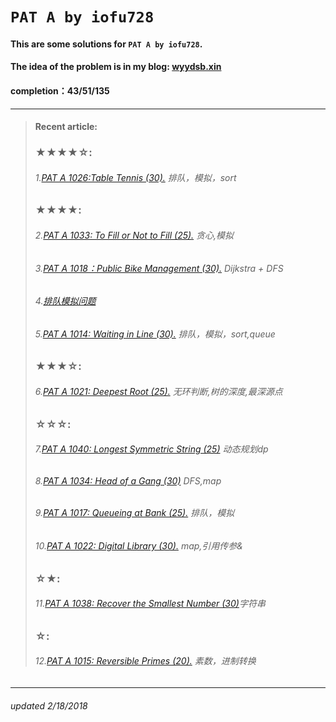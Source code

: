 # `PAT A by iofu728 `

#### This are some solutions for `PAT A by iofu728`.

#### The idea of the problem is in my blog: [wyydsb.xin][1]
#### completion：43/51/135
-----
>#### Recent article:
>### ★★★★☆:
>###### 1.[PAT A 1026:Table Tennis (30).][9] 排队，模拟，sort
>### ★★★★:
>###### 2.[PAT A 1033: To Fill or Not to Fill (25).][10] 贪心,模拟
>###### 3.[PAT A 1018：Public Bike Management (30).][2] Dijkstra + DFS
>###### 4.[排队模拟问题][3]
>###### 5.[PAT A 1014: Waiting in Line (30).][5] 排队，模拟，sort,queue
>### ★★★☆:
>###### 6.[PAT A 1021: Deepest Root (25).][8] 无环判断,树的深度,最深源点
>### ☆☆☆:
>###### 7.[PAT A 1040: Longest Symmetric String (25)][13] 动态规划dp
>###### 8.[PAT A 1034: Head of a Gang (30)][11] DFS,map
>###### 9.[PAT A 1017: Queueing at Bank (25).][4] 排队，模拟
>###### 10.[PAT A 1022: Digital Library (30).][7] map,引用传参&
>### ☆★:
>###### 11.[PAT A 1038: Recover the Smallest Number (30)][12]字符串
>### ☆:
>###### 12.[PAT A 1015: Reversible Primes (20).][6] 素数，进制转换
-----
###### updated 2/18/2018



				
[1]:http://wyydsb.xin     "乌云压顶是吧"
[2]: http://wyydsb.xin/2018/02/11/1018/  "PAT A 1018: Public Bike Management (30)★★★★"
[3]: http://wyydsb.xin/2018/02/10/slfx/  "排队模拟问题分析"
[4]: http://wyydsb.xin/2018/02/10/1017/  "PAT A 1017: Queueing at Bank (25)☆☆☆"
[5]: http://wyydsb.xin/2018/02/10/1014/  "PAT A 1014: Waiting in Line (30)★★★★"
[6]: http://wyydsb.xin/2018/02/10/1015/  "PAT A 1015:  Reversible Primes (20)☆"
[7]:http://wyydsb.xin/2018/02/09/1022/   "PAT A 1022: Digital Library (30)☆☆☆"
[8]: http://wyydsb.xin/2018/02/12/1021/  "PAT A 1021: Deepest Root (25)★★★☆"
[9]:http://wyydsb.xin/2018/02/13/1026/   "PAT A 1026: Table Tennis (30)★★★★☆"
[10]: http://wyydsb.xin/2018/02/14/1033/ "PAT A 1033: To Fill or Not to Fill (25)★★★★"
[11]: http://wyydsb.xin/2018/02/15/1034/ "PAT A 1034: Head of a Gang (30) ☆☆☆"
[12]:http://wyydsb.xin/2018/02/17/1038/  "PAT A 1038: Recover the Smallest Number (30)☆☆★"
[13]:http://wyydsb.xin/2018/02/18/1040/  "PAT A 1040: Longest Symmetric String (25)☆☆☆"

